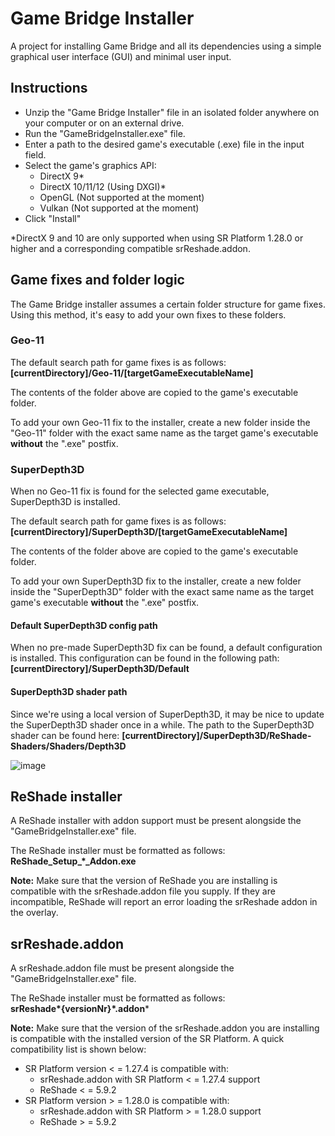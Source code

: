 # Game Bridge Installer
A project for installing Game Bridge and all its dependencies using a simple graphical user interface (GUI) and minimal user input.

## Instructions
* Unzip the "Game Bridge Installer" file in an isolated folder anywhere on your computer or on an external drive.
* Run the "GameBridgeInstaller.exe" file.
* Enter a path to the desired game's executable (.exe) file in the input field.
* Select the game's graphics API:
    * DirectX 9*
    * DirectX 10/11/12 (Using DXGI)*
    * OpenGL (Not supported at the moment)
    * Vulkan (Not supported at the moment)
* Click "Install"


*DirectX 9 and 10 are only supported when using SR Platform 1.28.0 or higher and a corresponding compatible srReshade.addon.

## Game fixes and folder logic
The Game Bridge installer assumes a certain folder structure for game fixes. Using this method, it's easy to add your own fixes to these folders.

### Geo-11
The default search path for game fixes is as follows:<br/>
**[currentDirectory]/Geo-11/[targetGameExecutableName]**

The contents of the folder above are copied to the game's executable folder.

To add your own Geo-11 fix to the installer, create a new folder inside the "Geo-11" folder with the exact same name as the target game's executable **without** the ".exe" postfix.

### SuperDepth3D
When no Geo-11 fix is found for the selected game executable, SuperDepth3D is installed.

The default search path for game fixes is as follows:<br/>
**[currentDirectory]/SuperDepth3D/[targetGameExecutableName]**

The contents of the folder above are copied to the game's executable folder.

To add your own SuperDepth3D fix to the installer, create a new folder inside the "SuperDepth3D" folder with the exact same name as the target game's executable **without** the ".exe" postfix.

#### Default SuperDepth3D config path
When no pre-made SuperDepth3D fix can be found, a default configuration is installed. This configuration can be found in the following path:<br/>
**[currentDirectory]/SuperDepth3D/Default**

#### SuperDepth3D shader path
Since we're using a local version of SuperDepth3D, it may be nice to update the SuperDepth3D shader once in a while. The path to the SuperDepth3D shader can be found here:
**[currentDirectory]/SuperDepth3D/ReShade-Shaders/Shaders/Depth3D**

![image](https://github.com/BramTeurlings/3DGameBridgeGUI/assets/25816950/23c8725f-5f28-4101-8540-40447f8d0283)


## ReShade installer
A ReShade installer with addon support must be present alongside the "GameBridgeInstaller.exe" file.

The ReShade installer must be formatted as follows:<br/>
**ReShade_Setup_*_Addon.exe**

**Note:** Make sure that the version of ReShade you are installing is compatible with the srReshade.addon file you supply. If they are incompatible, ReShade will report an error loading the srReshade addon in the overlay.

## srReshade.addon
A srReshade.addon file must be present alongside the "GameBridgeInstaller.exe" file.

The ReShade installer must be formatted as follows:<br/>
**srReshade\*{versionNr}\*.addon***

**Note:** Make sure that the version of the srReshade.addon you are installing is compatible with the installed version of the SR Platform. A quick compatibility list is shown below:
* SR Platform version < = 1.27.4 is compatible with:
    * srReshade.addon with SR Platform < = 1.27.4 support
    * ReShade < = 5.9.2
* SR Platform version > = 1.28.0 is compatible with:
    * srReshade.addon with SR Platform > = 1.28.0 support
    * ReShade > = 5.9.2

